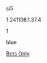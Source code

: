 si5

1.241106.1.37.4

1

blue

[Bots Only](https://www.lakeshorelearning.com/assets/html/do_not_visit.html)